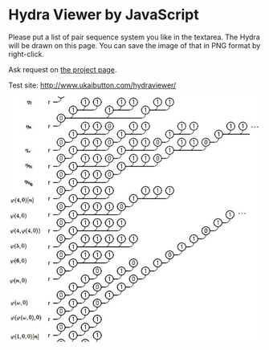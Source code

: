 # Hydra Viewer by JavaScript

Please put a list of pair sequence system you like in the textarea. The Hydra will be drawn on this page. You can save the image of that in PNG format by right-click.

Ask request on <a href="https://github.com/koteitan/hydraviewer/projects/1">the project page</a>.

Test site: http://www.ukaibutton.com/hydraviewer/

![screen shot](/ss.jpg)
